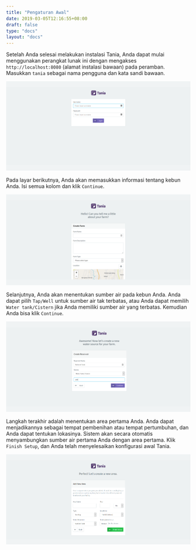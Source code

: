```yaml
---
title: "Pengaturan Awal"
date: 2019-03-05T12:16:55+08:00
draft: false
type: "docs"
layout: "docs"
---
```


Setelah Anda selesai melakukan instalasi Tania, Anda dapat mulai menggunakan perangkat lunak ini dengan mengakses `http://localhost:8080` (alamat instalasi bawaan) pada peramban. Masukkan `tania` sebagai nama pengguna dan kata sandi bawaan.

![login_screen](/docs/login_screen.PNG)

Pada layar berikutnya, Anda akan memasukkan informasi tentang kebun Anda. Isi semua kolom dan klik `Continue`.

![intro_1](/docs/intro_1.png)

Selanjutnya, Anda akan menentukan sumber air pada kebun Anda. Anda dapat pilih `Tap/Well` untuk sumber air tak terbatas, atau Anda dapat memilih `Water tank/Cistern` jika Anda memiliki sumber air yang terbatas. Kemudian Anda bisa klik `Continue`.

![intro_2](/docs/intro_2.PNG)

Langkah terakhir adalah menentukan area pertama Anda. Anda dapat menjadikannya sebagai tempat pembenihan atau tempat pertumbuhan, dan Anda dapat tentukan lokasinya. Sistem akan secara otomatis menyambungkan sumber air pertama Anda dengan area pertama. Klik `Finish Setup`, dan Anda telah menyelesaikan konfigurasi awal Tania.

![intro_3](/docs/intro_3.PNG)

